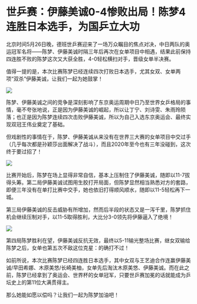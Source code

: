 # 世乒赛：伊藤美诚0-4惨败出局！陈梦4连胜日本选手，为国乒立大功

北京时间5月26日晚，德班世乒赛迎来了一场万众瞩目的焦点对决，中日两队的奥运冠军名将——陈梦、伊藤美诚时隔三年后再次在女单项目中相遇，结果此前保持四连胜不败的陈梦这次又大获全胜，4-0轻松横扫对手，晋级女单半决赛。

值得一提的是，本次比赛陈梦已经连续四次打败日本选手，尤其女双、女单两项“双杀”伊藤美诚，让我们一起为她鼓掌！

![](https://inews.gtimg.com/om_bt/O-lDXkaGL7mOEmypJjXGEZtbNMMoAdIaC9i-ZgLTpzVFQAA/1000)

陈梦、伊藤美诚之间的竞争是深刻影响了东京奥运周期中日乃至世界女乒格局的事情，毫不夸张地说，正是因为伊藤美诚的崛起，所以让丁宁、刘诗雯、朱雨玲陨落；也正是因为陈梦连续四次击败伊藤美诚，所以为自己入选东京奥运会、最终实现双冠王伟业奠定了基础。

但戏剧性的事情在于，陈梦、伊藤美诚从来没有在世界三大赛的女单项目中交过手（几乎每次都是孙颖莎出面解决了战斗），而且2020年至今也有三年没碰到，这次终于要过招了！

![](https://inews.gtimg.com/om_bt/OSeqBRPjfkTqM_Eem6bi9cSu0J_9S5HQpcbUAZpzpRklQAA/1000)

比赛开始后，陈梦在场上显得非常自信，基本上压制住了伊藤美诚，随即以11-7拔得头筹。第二局伊藤美诚试图用生胶打开局面，但陈梦显然相当熟悉对方的套路，即便三年没有在单打比赛中交手，她也依旧打得顺风顺水，随即以11-5轻松再下一城。

第三局伊藤美诚的反击威胁有所增加，然而后半段的状态又是一泻千里，陈梦抓住机会继续压制对手，以11-5取得胜利，大比分3-0领先将伊藤逼入了绝境！

![](https://inews.gtimg.com/om_bt/OVIo2WFbJzU2l6yqfTTE1JzXlJGGpxVqOxO6fkHJpm2gcAA/1000)

第四局陈梦胜利在望，伊藤美诚反抗无效，最终以5-11输光整场比赛，继女双输给陈梦之后，女单也第五次不敌这位克星：的确打不过！

如前所说，本次比赛陈梦已经四连胜日本选手，其中女双与王艺迪合作连赢伊藤美诚/早田希娜、木原美悠/长崎美柚，女单先后淘汰木原美悠、伊藤美诚。而在此之前，陈梦已经拿到了奥运会、世界杯的女单冠军，只要世乒赛加冕的话就能成为乒坛史上的第11位大满贯得主。

那么她能如愿以偿吗？让我们一起为陈梦加油吧！

